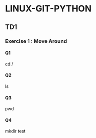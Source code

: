 # LINUX-GIT-PYTHON
## TD1
### Exercise 1 : Move Around
#### Q1
cd /
#### Q2
ls
#### Q3
pwd
#### Q4
mkdir test
